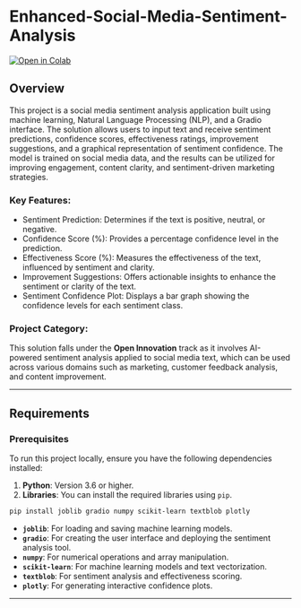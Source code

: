 # Enhanced-Social-Media-Sentiment-Analysis

[![Open in Colab](https://colab.research.google.com/assets/colab-badge.svg)](https://colab.research.google.com/drive/1HDHqin2Mm2vP2iDbb7ztQylTse7e0b_L?usp=sharing)

## Overview

This project is a social media sentiment analysis application built using machine learning, Natural Language Processing (NLP), and a Gradio interface. The solution allows users to input text and receive sentiment predictions, confidence scores, effectiveness ratings, improvement suggestions, and a graphical representation of sentiment confidence. The model is trained on social media data, and the results can be utilized for improving engagement, content clarity, and sentiment-driven marketing strategies.

### Key Features:
- Sentiment Prediction: Determines if the text is positive, neutral, or negative.
- Confidence Score (%): Provides a percentage confidence level in the prediction.
- Effectiveness Score (%): Measures the effectiveness of the text, influenced by sentiment and clarity.
- Improvement Suggestions: Offers actionable insights to enhance the sentiment or clarity of the text.
- Sentiment Confidence Plot: Displays a bar graph showing the confidence levels for each sentiment class.

### Project Category:
This solution falls under the **Open Innovation** track as it involves AI-powered sentiment analysis applied to social media text, which can be used across various domains such as marketing, customer feedback analysis, and content improvement.

---

## Requirements

### Prerequisites
To run this project locally, ensure you have the following dependencies installed:

1. **Python**: Version 3.6 or higher.
2. **Libraries**: You can install the required libraries using `pip`.

```bash
pip install joblib gradio numpy scikit-learn textblob plotly
```

- **`joblib`**: For loading and saving machine learning models.
- **`gradio`**: For creating the user interface and deploying the sentiment analysis tool.
- **`numpy`**: For numerical operations and array manipulation.
- **`scikit-learn`**: For machine learning models and text vectorization.
- **`textblob`**: For sentiment analysis and effectiveness scoring.
- **`plotly`**: For generating interactive confidence plots.

---

